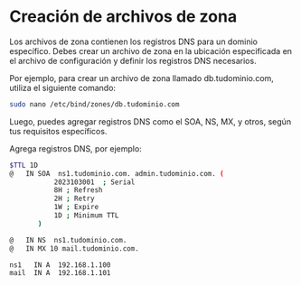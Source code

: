 # Creación de archivos de zona
Los archivos de zona contienen los registros DNS para un dominio específico. Debes crear un archivo de zona en la ubicación especificada en el archivo de configuración y definir los registros DNS necesarios.

Por ejemplo, para crear un archivo de zona llamado db.tudominio.com, utiliza el siguiente comando:

```bash
sudo nano /etc/bind/zones/db.tudominio.com
```
Luego, puedes agregar registros DNS como el SOA, NS, MX, y otros, según tus requisitos específicos.

Agrega registros DNS, por ejemplo:
```bash
$TTL 1D
@   IN SOA  ns1.tudominio.com. admin.tudominio.com. (
           2023103001  ; Serial
           8H ; Refresh
           2H ; Retry
           1W ; Expire
           1D ; Minimum TTL
       )

@   IN NS  ns1.tudominio.com.
@   IN MX 10 mail.tudominio.com.

ns1   IN A  192.168.1.100
mail  IN A  192.168.1.101
```
